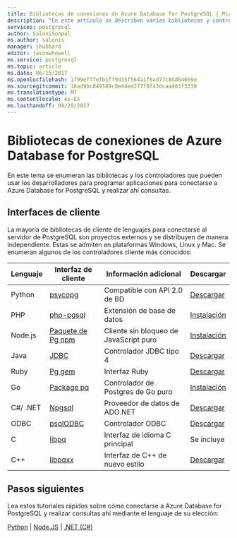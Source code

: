 ```yaml
---
title: Bibliotecas de conexiones de Azure Database for PostgreSQL | Microsoft Docs
description: "En este artículo se describen varias bibliotecas y controladores que los desarrolladores pueden usar al codificar aplicaciones para conectarse a Azure Database for PostgreSQL y realizar ahí consultas."
services: postgresql
author: SaloniSonpal
ms.author: salonis
manager: jhubbard
editor: jasonwhowell
ms.service: postgresql
ms.topic: article
ms.date: 06/15/2017
ms.openlocfilehash: 1f99ef7fefb1ff9d35f564a1f0ad77c8dd64659e
ms.sourcegitcommit: 18ad9bc049589c8e44ed277f8f43dcaa483f3339
ms.translationtype: MT
ms.contentlocale: es-ES
ms.lasthandoff: 08/29/2017
---
```

# <a name="connection-libraries-for-azure-database-for-postgresql"></a>Bibliotecas de conexiones de Azure Database for PostgreSQL
En este tema se enumeran las bibliotecas y los controladores que pueden usar los desarrolladores para programar aplicaciones para conectarse a Azure Database for PostgreSQL y realizar ahí consultas.

## <a name="client-interfaces"></a>Interfaces de cliente
La mayoría de bibliotecas de cliente de lenguajes para conectarse al servidor de PostgreSQL son proyectos externos y se distribuyen de manera independiente. Estas se admiten en plataformas Windows, Linux y Mac. Se enumeran algunos de los controladores cliente más conocidos:

| **Lenguaje** | **Interfaz de cliente** | **Información adicional** | **Descargar** |
|--------------|----------------------------------------------------------------|-------------------------------------|--------------------------------------------------------------------|
| Python | [psycopg](http://initd.org/psycopg/) | Compatible con API 2.0 de BD | [Descargar](http://initd.org/psycopg/download/) |
| PHP | [php-pgsql](https://php.net/manual/en/book.pgsql.php) | Extensión de base de datos | [Instalación](https://secure.php.net/manual/en/pgsql.installation.php) |
| Node.js | [Paquete de Pg npm](https://www.npmjs.com/package/pg) | Cliente sin bloqueo de JavaScript puro | [Instalación](https://www.npmjs.com/package/pg) |
| Java | [JDBC](http://jdbc.postgresql.org/) | Controlador JDBC tipo 4 | [Descargar](https://jdbc.postgresql.org/download.html)  |
| Ruby | [Pg gem](https://deveiate.org/code/pg/) | Interfaz Ruby | [Descargar](https://rubygems.org/downloads/pg-0.20.0.gem) |
| Go | [Package pq](https://godoc.org/github.com/lib/pq) | Controlador de Postgres de Go puro | [Instalación](https://github.com/lib/pq/blob/master/README.md) |
| C\#/ .NET | [Npgsql](http://www.npgsql.org/) | Proveedor de datos de ADO.NET | [Descargar](https://www.microsoft.com/net/) |
| ODBC | [psqlODBC](https://odbc.postgresql.org/) | Controlador ODBC | [Descargar](http://www.postgresql.org/ftp/odbc/versions/) |
| C | [libpq](https://www.postgresql.org/docs/9.6/static/libpq.html) | Interfaz de idioma C principal | Se incluye |
| C++ | [libpqxx](http://pqxx.org/) | Interfaz de C++ de nuevo estilo | [Descargar](http://pqxx.org/download/software/) |

## <a name="next-steps"></a>Pasos siguientes
Lea estos tutoriales rápidos sobre cómo conectarse a Azure Database for PostgreSQL y realizar consultas ahí mediante el lenguaje de su elección:

[Python](./connect-python.md) | [Node.JS](./connect-nodejs.md) | [.NET (C#)](./connect-csharp.md)
